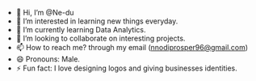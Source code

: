 - 👋 Hi, I’m @Ne-du
- 👀 I’m interested in learning new things everyday.
- 🌱 I’m currently learning Data Analytics.
- 💞️ I’m looking to collaborate on interesting projects.
- 📫 How to reach me? through my email (nnodiprosper96@gmail.com)
- 😄 Pronouns: Male.
- ⚡ Fun fact: I love designing logos and giving businesses identities.
<!---
Ne-du/Ne-du is a ✨ special ✨ repository because its `README.md` (this file) appears on your GitHub profile.
You can click the Preview link to take a look at your changes.
--->
